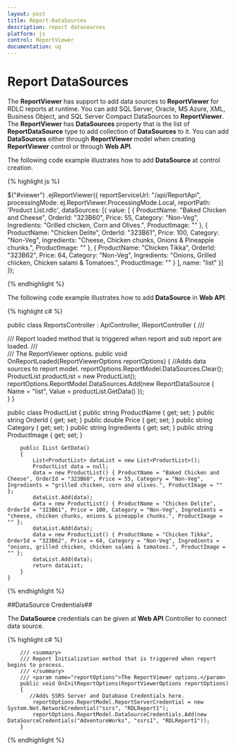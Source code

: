 ```yaml
---
layout: post
title: Report-DataSources
description: report datasources
platform: js
control: ReportViewer
documentation: ug
---
```


# Report DataSources

The **ReportViewer** has support to add data sources to **ReportViewer** for RDLC reports at runtime. You can add SQL Server, Oracle, MS Azure, XML, Business Object, and SQL Server Compact DataSources to **ReportViewer**. The **ReportViewer** has **DataSources** property that is the list of **ReportDataSource** type to add collection of **DataSources** to it. You can add **DataSources** either through **ReportViewer** model when creating **ReportViewer** control or through **Web API**.

The following code example illustrates how to add **DataSource** at control creation.

{% highlight js %}



$("#viewer")
    .ejReportViewer({
        reportServiceUrl: "/api/ReportApi",
        processingMode: ej.ReportViewer.ProcessingMode.Local,
        reportPath: 'Product List.rdlc',
        dataSources: [{
            value: [
                {
                    ProductName: "Baked Chicken and Cheese",
                    OrderId: "323B60",
                    Price: 55,
                    Category: "Non-Veg",
                    Ingredients: "Grilled chicken, Corn and Olives.",
                    ProductImage: ""
                           },
                {
                    ProductName: "Chicken Delite",
                    OrderId: "323B61",
                    Price: 100,
                    Category: "Non-Veg",
                    Ingredients: "Cheese, Chicken chunks, Onions & Pineapple chunks.",
                    ProductImage: ""
                           },
                {
                    ProductName: "Chicken Tikka",
                    OrderId: "323B62",
                    Price: 64,
                    Category: "Non-Veg",
                    Ingredients: "Onions, Grilled chicken, Chicken salami & Tomatoes.",
                    ProductImage: ""
                           }
                   ],
            name: "list"
                     }]
    });

{% endhighlight %}

 The following code example illustrates how to add **DataSource** in **Web API**.

{% highlight c# %}



public class ReportsController : ApiController, IReportController
    {
        /// <summary>
        /// Report loaded method that is triggered when report and sub report are loaded.
        /// </summary>
        /// <param name="reportOptions">The ReportViewer options.</param>
        public void OnReportLoaded(ReportViewerOptions reportOptions)
        {
            //Adds data sources to report model.
            reportOptions.ReportModel.DataSources.Clear();
            ProductList productList = new ProductList();
            reportOptions.ReportModel.DataSources.Add(new ReportDataSource { Name = "list", Value = productList.GetData() });            
        }
    }

public class ProductList
    {
        public string ProductName { get; set; }
        public string OrderId { get; set; }
        public double Price { get; set; }
        public string Category { get; set; }
        public string Ingredients { get; set; }
        public string ProductImage { get; set; }

        public IList GetData()
        {
            List<ProductList> dataList = new List<ProductList>();
            ProductList data = null;
            data = new ProductList() { ProductName = "Baked Chicken and Cheese", OrderId = "323B60", Price = 55, Category = "Non-Veg", Ingredients = "grilled chicken, corn and olives.", ProductImage = "" };
            dataList.Add(data);
            data = new ProductList() { ProductName = "Chicken Delite", OrderId = "323B61", Price = 100, Category = "Non-Veg", Ingredients = "cheese, chicken chunks, onions & pineapple chunks.", ProductImage = "" };
            dataList.Add(data);
            data = new ProductList() { ProductName = "Chicken Tikka", OrderId = "323B62", Price = 64, Category = "Non-Veg", Ingredients = "onions, grilled chicken, chicken salami & tomatoes.", ProductImage = "" };
            dataList.Add(data);
            return dataList;
        }
    }


{% endhighlight %}

##DataSource Credentials##

The **DataSource** credentials can be given at **Web API** Controller to connect data source.

{% highlight c# %}



        /// <summary>
        /// Report Initialization method that is triggered when report begins to process.
        /// </summary>
        /// <param name="reportOptions">The ReportViewer options.</param>
        public void OnInitReportOptions(ReportViewerOptions reportOptions)
        {
           //Adds SSRS Server and Database Credentials here.
            reportOptions.ReportModel.ReportServerCredential = new System.Net.NetworkCredential("ssrs", "RDLReport1");
            reportOptions.ReportModel.DataSourceCredentials.Add(new DataSourceCredentials("AdventureWorks", "ssrs1", "RDLReport1"));
        }


{% endhighlight %}



